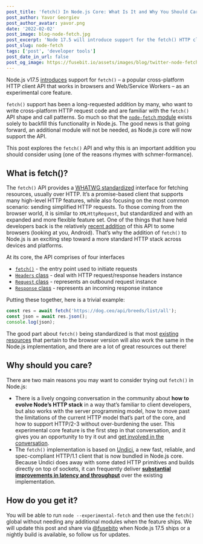 ```yaml
---
post_title: 'fetch() In Node.js Core: What Is It and Why You Should Care'
post_author: Yavor Georgiev
post_author_avatar: yavor.png
date: '2022-02-02'
post_image: blog-node-fetch.jpg
post_excerpt: 'Node 17.5 will introduce support for the fetch() HTTP client, a new way to send requests to HTTP APIs.'
post_slug: node-fetch
tags: ['post', 'developer tools']
post_date_in_url: false
post_og_image: https://fusebit.io/assets/images/blog/twitter-node-fetch.png
---
```


Node.js v17.5 [introduces](https://github.com/nodejs/node/pull/41749) support for `fetch()` – a popular cross-platform HTTP client API that works in browsers and Web/Service Workers – as an experimental core feature.

`fetch()` support has been a long-requested addition by many, who want to write cross-platform HTTP request code and are familiar with the `fetch()` API shape and call patterns. So much so that the [`node-fetch` module](https://www.npmjs.com/package/node-fetch) exists solely to backfill this functionality in Node.js. The good news is that going forward, an additional module will not be needed, as Node.js core will now support the API.

This post explores the `fetch()` API and why this is an important addition you should consider using (one of the reasons rhymes with schmer-formance).

## What is fetch()?

The `fetch()` API provides a [WHATWG standardized](https://fetch.spec.whatwg.org/) interface for fetching resources, usually over HTTP. It’s a promise-based client that supports many high-level HTTP features, while also focusing on the most common scenario: sending simplified HTTP requests. To those coming from the browser world, it is similar to `XMLHttpRequest`, but standardized and with an expanded and more flexible feature set. One of the things that have held developers back is the relatively [recent addition](https://caniuse.com/?search=Fetch) of this API to some browsers (looking at you, Android). That’s why the addition of `fetch()` to Node.js is an exciting step toward a more standard HTTP stack across devices and platforms.

At its core, the API comprises of four interfaces

- [`fetch()`](https://developer.mozilla.org/en-US/docs/Web/API/fetch) - the entry point used to initiate requests
- [`Headers` class](https://developer.mozilla.org/en-US/docs/Web/API/Headers) - deal with HTTP request/response headers instance
- [`Request` class](https://developer.mozilla.org/en-US/docs/Web/API/Request) - represents an outbound request instance
- [`Response` class](https://developer.mozilla.org/en-US/docs/Web/API/Response) - represents an incoming response instance

Putting these together, here is a trivial example:

```javascript
const res = await fetch('https://dog.ceo/api/breeds/list/all');
const json = await res.json();
console.log(json);
```

The good part about `fetch()` being standardized is that most [existing resources](https://betterprogramming.pub/deep-insights-into-javascripts-fetch-api-e8e8203c0965) that pertain to the browser version will also work the same in the Node.js implementation, and there are a lot of great resources out there!

## Why should you care?

There are two main reasons you may want to consider trying out `fetch()` in Node.js:

- There is a lively ongoing conversation in the community about **how to evolve Node’s HTTP stack** in a way that’s familiar to client developers, but also works with the server programming model, how to move past the limitations of the current HTTP model that’s part of the core, and how to support HTTP/2-3 without over-burdening the user. This experimental core feature is the first step in that conversation, and it gives you an opportunity to try it out and [get involved in the conversation](https://github.com/nodejs/TSC).
- The `fetch()` implementation is based on [Undici](https://undici.nodejs.org), a new fast, reliable, and spec-compliant HTTP/1.1 client that is now bundled in Node.js core. Because Undici does away with some dated HTTP primitives and builds directly on top of sockets, it can frequently deliver [**substantial improvements in latency and throughput**](https://undici.nodejs.org/#/?id=benchmarks) over the existing implementation.

## How do you get it?

You will be able to run `node --experimental-fetch` and then use the `fetch()` global without needing any additional modules when the feature ships. We will update this post and share via [@fusebito](https://twitter.com/fusebitio) when Node.js 17.5 ships or a nightly build is available, so follow us for updates.
